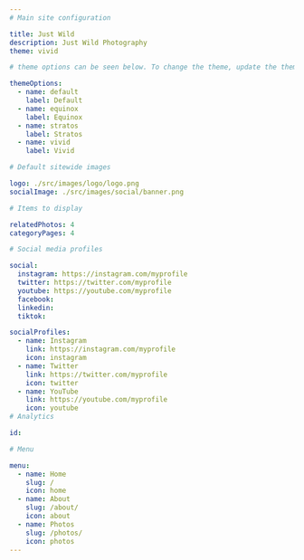```yaml
---
# Main site configuration

title: Just Wild
description: Just Wild Photography
theme: vivid

# theme options can be seen below. To change the theme, update the theme configuration above using one of the 'name' options - so lower case. DO NOT MESS WITH THE THEMEOPTIONS

themeOptions:
  - name: default
    label: Default
  - name: equinox
    label: Equinox
  - name: stratos
    label: Stratos
  - name: vivid
    label: Vivid

# Default sitewide images

logo: ./src/images/logo/logo.png
socialImage: ./src/images/social/banner.png

# Items to display

relatedPhotos: 4
categoryPages: 4

# Social media profiles

social:
  instagram: https://instagram.com/myprofile
  twitter: https://twitter.com/myprofile
  youtube: https://youtube.com/myprofile
  facebook:
  linkedin:
  tiktok:

socialProfiles:
  - name: Instagram
    link: https://instagram.com/myprofile
    icon: instagram
  - name: Twitter
    link: https://twitter.com/myprofile
    icon: twitter
  - name: YouTube
    link: https://youtube.com/myprofile
    icon: youtube
# Analytics

id:

# Menu

menu:
  - name: Home
    slug: /
    icon: home
  - name: About
    slug: /about/
    icon: about
  - name: Photos
    slug: /photos/
    icon: photos
---
```

